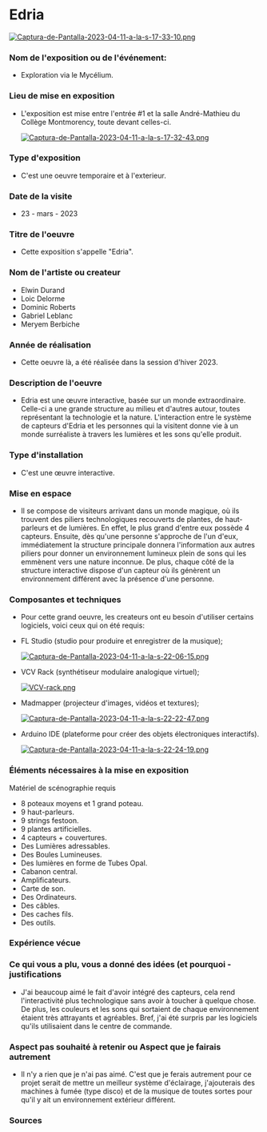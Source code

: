 # Edria

  [![Captura-de-Pantalla-2023-04-11-a-la-s-17-33-10.png](https://i.postimg.cc/tCsYTZt0/Captura-de-Pantalla-2023-04-11-a-la-s-17-33-10.png)](https://postimg.cc/ykzVpNbn)

### Nom de l'exposition ou de l'événement:

- Exploration via le Mycélium.

### Lieu de mise en exposition

- L'exposition est mise entre l'entrée #1 et la salle André-Mathieu du Collège Montmorency, toute devant celles-ci. 

  [![Captura-de-Pantalla-2023-04-11-a-la-s-17-32-43.png](https://i.postimg.cc/brNSLmtd/Captura-de-Pantalla-2023-04-11-a-la-s-17-32-43.png)](https://postimg.cc/G8VpmJz1)

### Type d'exposition

- C'est une oeuvre temporaire et à l'exterieur. 

### Date de la visite

- 23 - mars - 2023

### Titre de l'oeuvre

- Cette exposition s'appelle "Edria".

### Nom de l'artiste ou createur

- Elwin Durand
- Loic Delorme
- Dominic Roberts
- Gabriel Leblanc
- Meryem Berbiche

### Année de réalisation

- Cette oeuvre là, a été réalisée dans la session d'hiver 2023. 

### Description de l'oeuvre

- Edria est une œuvre interactive, basée sur un monde extraordinaire. Celle-ci a une grande structure au milieu et d'autres autour, toutes représentant la technologie et la nature. L'interaction entre le système de capteurs d'Edria et les personnes qui la visitent donne vie à un monde surréaliste à travers les lumières et les sons qu'elle produit.

### Type d'installation

- C'est une œuvre interactive.

### Mise en espace

- Il se compose de visiteurs arrivant dans un monde magique, où ils trouvent des piliers technologiques recouverts de plantes, de haut-parleurs et de lumières. En effet, le plus grand d'entre eux possède 4 capteurs. Ensuite, dès qu'une personne s'approche de l'un d'eux, immédiatement la structure principale donnera l'information aux autres piliers pour donner un environnement lumineux plein de sons qui les emmènent vers une nature inconnue. De plus, chaque côté de la structure interactive dispose d'un capteur où ils génèrent un environnement différent avec la présence d'une personne.

### Composantes et techniques

- Pour cette grand oeuvre, les createurs ont eu besoin d'utiliser certains logiciels, voici ceux qui on été requis: 

- FL Studio (studio pour produire et enregistrer de la musique);

  [![Captura-de-Pantalla-2023-04-11-a-la-s-22-06-15.png](https://i.postimg.cc/YSHkPmTY/Captura-de-Pantalla-2023-04-11-a-la-s-22-06-15.png)](https://postimg.cc/QF0R9V8d)

- VCV Rack (synthétiseur modulaire analogique virtuel); 

  [![VCV-rack.png](https://i.postimg.cc/ydpM7Jpf/VCV-rack.png)](https://postimg.cc/bDbCTvhb)

- Madmapper (projecteur d'images, vidéos et textures); 

  [![Captura-de-Pantalla-2023-04-11-a-la-s-22-22-47.png](https://i.postimg.cc/gkGG4RFh/Captura-de-Pantalla-2023-04-11-a-la-s-22-22-47.png)](https://postimg.cc/bdFXwZvY)

- Arduino IDE (plateforme pour créer des objets électroniques interactifs). 

  [![Captura-de-Pantalla-2023-04-11-a-la-s-22-24-19.png](https://i.postimg.cc/Jnhbbt7C/Captura-de-Pantalla-2023-04-11-a-la-s-22-24-19.png)](https://postimg.cc/DWtJhvbx)

### Éléments nécessaires à la mise en exposition

Matériel de scénographie requis

- 8 poteaux moyens et 1 grand poteau. 
- 9 haut-parleurs.
- 9 strings festoon. 
- 9 plantes artificielles.
- 4 capteurs + couvertures. 
- Des Lumières adressables.
- Des Boules Lumineuses.
- Des lumières en forme de Tubes Opal. 
- Cabanon central.
- Amplificateurs.
- Carte de son.
- Des Ordinateurs.
- Des câbles. 
- Des caches fils. 
- Des outils. 


### Expérience vécue
### Ce qui vous a plu, vous a donné des idées (et pourquoi - justifications

- J'ai beaucoup aimé le fait d'avoir intégré des capteurs, cela rend l'interactivité plus technologique sans avoir à toucher à quelque chose. De plus, les couleurs et les sons qui sortaient de chaque environnement étaient très attrayants et agréables. Bref, j'ai été surpris par les logiciels qu'ils utilisaient dans le centre de commande.

### Aspect pas souhaité à retenir ou Aspect que je fairais autrement

- Il n'y a rien que je n'ai pas aimé. C'est que je ferais autrement pour ce projet serait de mettre un meilleur système d'éclairage, j'ajouterais des machines à fumée (type disco) et de la musique de toutes sortes pour qu'il y ait un environnement extérieur différent.

### Sources
